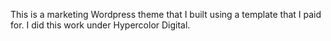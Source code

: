 This is a marketing Wordpress theme that I built using a template that I paid for. I did this work under Hypercolor Digital.
